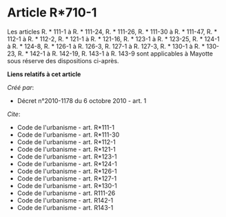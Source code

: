 # Article R*710-1

Les articles R. * 111-1 à R. * 111-24, R. * 111-26, 
R. * 111-30 à R. * 111-47, R. * 112-1 à R. * 112-2, R. * 121-1 à R. * 121-16, 
R. * 123-1 à R. * 123-25, R. * 124-1 à R. * 124-8, 
R. * 126-1 à R. 126-3, R. 127-1 à R. 127-3, R. * 130-1 à R. * 130-23, R. * 142-1 à R. 142-19, R. 143-1 à R. 143-9 sont
applicables à Mayotte sous réserve des dispositions ci-après.

**Liens relatifs à cet article**

_Créé par_:

  - Décret n°2010-1178 du 6 octobre 2010 - art. 1

_Cite_:

  - Code de l'urbanisme - art. R*111-1
  - Code de l'urbanisme - art. R*111-30
  - Code de l'urbanisme - art. R*112-1
  - Code de l'urbanisme - art. R*121-1
  - Code de l'urbanisme - art. R*123-1
  - Code de l'urbanisme - art. R*124-1
  - Code de l'urbanisme - art. R*126-1
  - Code de l'urbanisme - art. R*127-1
  - Code de l'urbanisme - art. R*130-1
  - Code de l'urbanisme - art. R111-26
  - Code de l'urbanisme - art. R142-1
  - Code de l'urbanisme - art. R143-1
